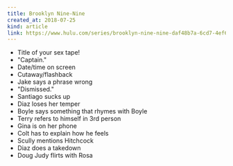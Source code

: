```yaml
---
title: Brooklyn Nine-Nine
created_at: 2018-07-25
kind: article
link: https://www.hulu.com/series/brooklyn-nine-nine-daf48b7a-6cd7-4ef6-b639-a4811ec95232
---
```

- Title of your sex tape!
- "Captain."
- Date/time on screen
- Cutaway/flashback
- Jake says a phrase wrong
- "Dismissed."
- Santiago sucks up
- Diaz loses her temper
- Boyle says something that rhymes with Boyle
- Terry refers to himself in 3rd person
- Gina is on her phone
- Colt has to explain how he feels
- Scully mentions Hitchcock
- Diaz does a takedown
- Doug Judy flirts with Rosa

